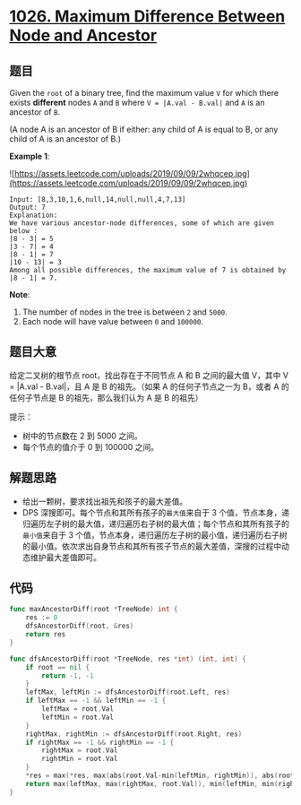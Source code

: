 # [1026. Maximum Difference Between Node and Ancestor](https://leetcode.com/problems/maximum-difference-between-node-and-ancestor/)



## 题目

Given the `root` of a binary tree, find the maximum value `V` for which there exists **different** nodes `A` and `B` where `V = |A.val - B.val|` and `A` is an ancestor of `B`.

(A node A is an ancestor of B if either: any child of A is equal to B, or any child of A is an ancestor of B.)

**Example 1**:

![https://assets.leetcode.com/uploads/2019/09/09/2whqcep.jpg](https://assets.leetcode.com/uploads/2019/09/09/2whqcep.jpg)

```
Input: [8,3,10,1,6,null,14,null,null,4,7,13]
Output: 7
Explanation: 
We have various ancestor-node differences, some of which are given below :
|8 - 3| = 5
|3 - 7| = 4
|8 - 1| = 7
|10 - 13| = 3
Among all possible differences, the maximum value of 7 is obtained by |8 - 1| = 7.
```

**Note**:

1. The number of nodes in the tree is between `2` and `5000`.
2. Each node will have value between `0` and `100000`.

## 题目大意

给定二叉树的根节点 root，找出存在于不同节点 A 和 B 之间的最大值 V，其中 V = |A.val - B.val|，且 A 是 B 的祖先。（如果 A 的任何子节点之一为 B，或者 A 的任何子节点是 B 的祖先，那么我们认为 A 是 B 的祖先）

提示：

- 树中的节点数在 2 到 5000 之间。
- 每个节点的值介于 0 到 100000 之间。



## 解题思路

- 给出一颗树，要求找出祖先和孩子的最大差值。
- DPS 深搜即可。每个节点和其所有孩子的`最大值`来自于 3 个值，节点本身，递归遍历左子树的最大值，递归遍历右子树的最大值；每个节点和其所有孩子的`最小值`来自于 3 个值，节点本身，递归遍历左子树的最小值，递归遍历右子树的最小值。依次求出自身节点和其所有孩子节点的最大差值，深搜的过程中动态维护最大差值即可。

## 代码

```go
func maxAncestorDiff(root *TreeNode) int {
	res := 0
	dfsAncestorDiff(root, &res)
	return res
}

func dfsAncestorDiff(root *TreeNode, res *int) (int, int) {
	if root == nil {
		return -1, -1
	}
	leftMax, leftMin := dfsAncestorDiff(root.Left, res)
	if leftMax == -1 && leftMin == -1 {
		leftMax = root.Val
		leftMin = root.Val
	}
	rightMax, rightMin := dfsAncestorDiff(root.Right, res)
	if rightMax == -1 && rightMin == -1 {
		rightMax = root.Val
		rightMin = root.Val
	}
	*res = max(*res, max(abs(root.Val-min(leftMin, rightMin)), abs(root.Val-max(leftMax, rightMax))))
	return max(leftMax, max(rightMax, root.Val)), min(leftMin, min(rightMin, root.Val))
}
```